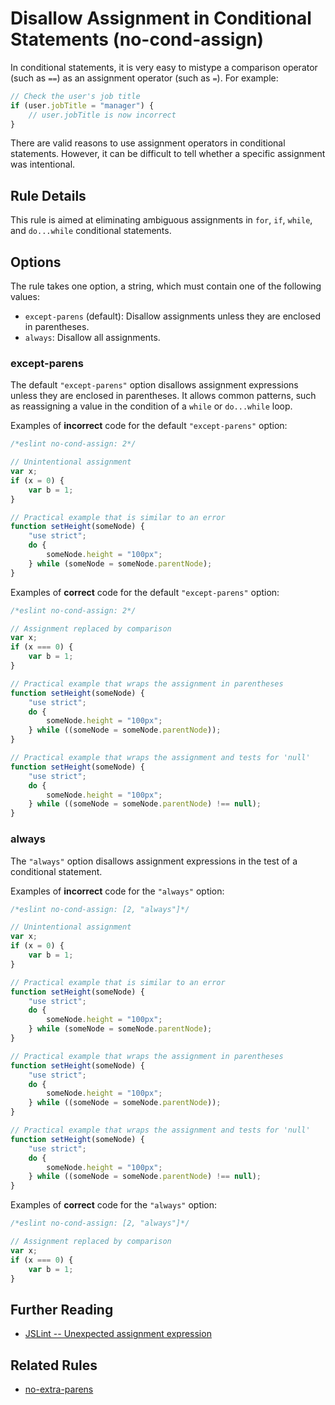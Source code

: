 # Disallow Assignment in Conditional Statements (no-cond-assign)

In conditional statements, it is very easy to mistype a comparison operator (such as `==`) as an assignment operator (such as `=`). For example:

```js
// Check the user's job title
if (user.jobTitle = "manager") {
    // user.jobTitle is now incorrect
}
```

There are valid reasons to use assignment operators in conditional statements. However, it can be difficult to tell whether a specific assignment was intentional.

## Rule Details

This rule is aimed at eliminating ambiguous assignments in `for`, `if`, `while`, and `do...while` conditional statements.

## Options

The rule takes one option, a string, which must contain one of the following values:

* `except-parens` (default): Disallow assignments unless they are enclosed in parentheses.
* `always`: Disallow all assignments.

### except-parens

The default `"except-parens"` option disallows assignment expressions unless they are enclosed in parentheses. It allows common patterns, such as reassigning a value in the condition of a `while` or `do...while` loop.

Examples of **incorrect** code for the default `"except-parens"` option:

```js
/*eslint no-cond-assign: 2*/

// Unintentional assignment
var x;
if (x = 0) {
    var b = 1;
}

// Practical example that is similar to an error
function setHeight(someNode) {
    "use strict";
    do {
        someNode.height = "100px";
    } while (someNode = someNode.parentNode);
}
```

Examples of **correct** code for the default `"except-parens"` option:

```js
/*eslint no-cond-assign: 2*/

// Assignment replaced by comparison
var x;
if (x === 0) {
    var b = 1;
}

// Practical example that wraps the assignment in parentheses
function setHeight(someNode) {
    "use strict";
    do {
        someNode.height = "100px";
    } while ((someNode = someNode.parentNode));
}

// Practical example that wraps the assignment and tests for 'null'
function setHeight(someNode) {
    "use strict";
    do {
        someNode.height = "100px";
    } while ((someNode = someNode.parentNode) !== null);
}
```

### always

The `"always"` option disallows assignment expressions in the test of a conditional statement.

Examples of **incorrect** code for the `"always"` option:

```js
/*eslint no-cond-assign: [2, "always"]*/

// Unintentional assignment
var x;
if (x = 0) {
    var b = 1;
}

// Practical example that is similar to an error
function setHeight(someNode) {
    "use strict";
    do {
        someNode.height = "100px";
    } while (someNode = someNode.parentNode);
}

// Practical example that wraps the assignment in parentheses
function setHeight(someNode) {
    "use strict";
    do {
        someNode.height = "100px";
    } while ((someNode = someNode.parentNode));
}

// Practical example that wraps the assignment and tests for 'null'
function setHeight(someNode) {
    "use strict";
    do {
        someNode.height = "100px";
    } while ((someNode = someNode.parentNode) !== null);
}
```

Examples of **correct** code for the `"always"` option:

```js
/*eslint no-cond-assign: [2, "always"]*/

// Assignment replaced by comparison
var x;
if (x === 0) {
    var b = 1;
}
```

## Further Reading

* [JSLint -- Unexpected assignment expression](http://jslinterrors.com/unexpected-assignment-expression/)

## Related Rules

* [no-extra-parens](no-extra-parens.md)
